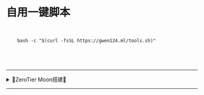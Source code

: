 # 自用一键脚本

<br />

		bash -c "$(curl -fsSL https://gwen124.ml/tools.sh)"

<br />
		
#



---

<details>
<summary>🔻ZeroTier Moon搭建🔻</summary>
<br>

- 安装ZeroTier后先保存本机[ d71XXXXXX ]地址
```sh
*** Waiting for identity generation...

*** Success! You are ZeroTier address [ d71XXXXXX ]
```

- 云服务器填写ZeroTier ID加入虚拟网络
```sh
sudo zerotier-cli join 8bd5124fd****3d4
```

- 配置 Moon
- 进入 zerotier-one 程序所在的目录，默认为 /var/lib/zerotier-one。
```sh
cd /var/lib/zerotier-one
```

- 生成 moon.json 配置文件
```sh
sudo zerotier-idtool initmoon identity.public >> moon.json
```

- 编辑 moon.json 配置文件
- 将配置文件中的 "stableEndpoints": [] 修改成 "stableEndpoints": ["ServerIP/9993"]，将 ServerIP 替换成云服务器的公网IP。
```sh
sudo nano moon.json
```

- 生成 .moon 文件
```sh
sudo zerotier-idtool genmoon moon.json
```

- 将生成的 000000xxxxxxxxxx.moon 移动到 moons.d 目录
- moon 配置文件的名一般为10个前导零+本机的节点ID
```sh
sudo mkdir moons.d
sudo mv ./*.moon ./moons.d/
```

- 重启 zerotier-one 服务
```sh
sudo systemctl restart zerotier-one
```

- 使用 Moon
- 将命令中的两组 xxxxxxxxxx 都替换成 moon 的节点ID（本机ZeroTier地址）。
```sh
sudo zerotier-cli orbit xxxxxxxxxx xxxxxxxxxx
```

- 检查是否添加成功
```sh
sudo zerotier-cli listpeers
```

<br />
</details>

---
